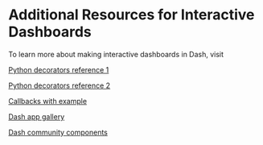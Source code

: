 # Additional Resources for Interactive Dashboards
To learn more about making interactive dashboards in Dash, visit

[Python decorators reference 1](https://realpython.com/primer-on-python-decorators/)

[Python decorators reference 2](https://peps.python.org/pep-0318/#current-syntax)

[Callbacks with example](https://dash.plotly.com/basic-callbacks)

[Dash app gallery](https://dash.gallery/Portal/)

[Dash community components]([about:blank](https://community.plotly.com/t/community-components-index/60098)https://community.plotly.com/t/community-components-index/60098)
